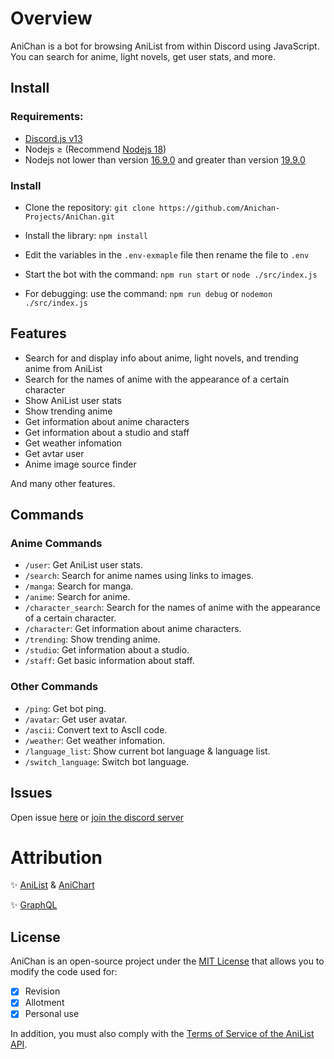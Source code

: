 # Overview

AniChan is a bot for browsing AniList from within Discord using JavaScript. You can search for anime, light novels, get user stats, and more.

## Install

### Requirements: 
- [Discord.js v13](https://www.npmjs.com/package/discord.js/v/13.16.0) 
- Nodejs ≥  (Recommend [Nodejs 18](https://nodejs.org/download/release/latest-hydrogen/)) 
- Nodejs not lower than version [16.9.0](https://nodejs.org/download/release/v16.9.0/) and greater than version [19.9.0](https://nodejs.org/download/release/v19.9.0/) 

### Install
- Clone the repository: `git clone https://github.com/Anichan-Projects/AniChan.git`

- Install the library: `npm install`

- Edit the variables in the `.env-exmaple` file then rename the file to `.env`

- Start the bot with the command: `npm run start` or `node ./src/index.js`

- For debugging: use the command: `npm run debug` or `nodemon ./src/index.js`

## Features

- Search for and display info about anime, light novels, and trending anime from AniList
- Search for the names of anime with the appearance of a certain character
- Show AniList user stats
- Show trending anime
- Get information about anime characters
- Get information about a studio and staff
- Get weather infomation
- Get avtar user 
- Anime image source finder

And many other features.

## Commands
### Anime Commands
- `/user`: Get AniList user stats.
- `/search`: Search for anime names using links to images.
- `/manga`: Search for manga.
- `/anime`: Search for anime.
- `/character_search`: Search for the names of anime with the appearance of a certain character.
- `/character`: Get information about anime characters.
- `/trending`: Show trending anime.
- `/studio`: Get information about a studio.
- `/staff`: Get basic information about staff.

### Other Commands
- `/ping`: Get bot ping.
- `/avatar`: Get user avatar.
- `/ascii`: Convert text to AscII code.
- `/weather`: Get weather infomation.
- `/language_list`: Show current bot language & language list.
- `/switch_language`: Switch bot language.


## Issues 

Open issue [here](https://github.com/Anichan-Projects/AniChan/issues) or [join the discord server](https://discord.gg/PE29XWTTc5)

# Attribution

✨ [AniList](https://anilist.co) & [AniChart](https://anichart.net)

✨ [GraphQL](https://graphql.org)


## License

AniChan is an open-source project under the [MIT License](https://en.wikipedia.org/wiki/MIT_License) that allows you to modify the code used for:

- [x] Revision
- [x] Allotment
- [x] Personal use

In addition, you must also comply with the [Terms of Service of the AniList API](https://anilist.gitbook.io/anilist-apiv2-docs/overview/overview).

